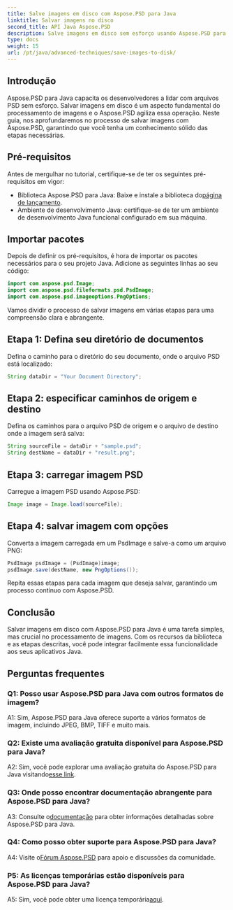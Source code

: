 ```yaml
---
title: Salve imagens em disco com Aspose.PSD para Java
linktitle: Salvar imagens no disco
second_title: API Java Aspose.PSD
description: Salve imagens em disco sem esforço usando Aspose.PSD para Java. Uma poderosa biblioteca Java para manipulação de arquivos PSD.
type: docs
weight: 15
url: /pt/java/advanced-techniques/save-images-to-disk/
---
```

## Introdução

Aspose.PSD para Java capacita os desenvolvedores a lidar com arquivos PSD sem esforço. Salvar imagens em disco é um aspecto fundamental do processamento de imagens e o Aspose.PSD agiliza essa operação. Neste guia, nos aprofundaremos no processo de salvar imagens com Aspose.PSD, garantindo que você tenha um conhecimento sólido das etapas necessárias.

## Pré-requisitos

Antes de mergulhar no tutorial, certifique-se de ter os seguintes pré-requisitos em vigor:

-  Biblioteca Aspose.PSD para Java: Baixe e instale a biblioteca do[página de lançamento](https://releases.aspose.com/psd/java/).
- Ambiente de desenvolvimento Java: certifique-se de ter um ambiente de desenvolvimento Java funcional configurado em sua máquina.

## Importar pacotes

Depois de definir os pré-requisitos, é hora de importar os pacotes necessários para o seu projeto Java. Adicione as seguintes linhas ao seu código:

```java
import com.aspose.psd.Image;
import com.aspose.psd.fileformats.psd.PsdImage;
import com.aspose.psd.imageoptions.PngOptions;
```

Vamos dividir o processo de salvar imagens em várias etapas para uma compreensão clara e abrangente.

## Etapa 1: Defina seu diretório de documentos

Defina o caminho para o diretório do seu documento, onde o arquivo PSD está localizado:

```java
String dataDir = "Your Document Directory";
```

## Etapa 2: especificar caminhos de origem e destino

Defina os caminhos para o arquivo PSD de origem e o arquivo de destino onde a imagem será salva:

```java
String sourceFile = dataDir + "sample.psd";
String destName = dataDir + "result.png";
```

## Etapa 3: carregar imagem PSD

Carregue a imagem PSD usando Aspose.PSD:

```java
Image image = Image.load(sourceFile);
```

## Etapa 4: salvar imagem com opções

Converta a imagem carregada em um PsdImage e salve-a como um arquivo PNG:

```java
PsdImage psdImage = (PsdImage)image;
psdImage.save(destName, new PngOptions());
```

Repita essas etapas para cada imagem que deseja salvar, garantindo um processo contínuo com Aspose.PSD.

## Conclusão

Salvar imagens em disco com Aspose.PSD para Java é uma tarefa simples, mas crucial no processamento de imagens. Com os recursos da biblioteca e as etapas descritas, você pode integrar facilmente essa funcionalidade aos seus aplicativos Java.

## Perguntas frequentes

### Q1: Posso usar Aspose.PSD para Java com outros formatos de imagem?

A1: Sim, Aspose.PSD para Java oferece suporte a vários formatos de imagem, incluindo JPEG, BMP, TIFF e muito mais.

### Q2: Existe uma avaliação gratuita disponível para Aspose.PSD para Java?

 A2: Sim, você pode explorar uma avaliação gratuita do Aspose.PSD para Java visitando[esse link](https://releases.aspose.com/).

### Q3: Onde posso encontrar documentação abrangente para Aspose.PSD para Java?

 A3: Consulte o[documentação](https://reference.aspose.com/psd/java/) para obter informações detalhadas sobre Aspose.PSD para Java.

### Q4: Como posso obter suporte para Aspose.PSD para Java?

 A4: Visite o[Fórum Aspose.PSD](https://forum.aspose.com/c/psd/34) para apoio e discussões da comunidade.

### P5: As licenças temporárias estão disponíveis para Aspose.PSD para Java?

 A5: Sim, você pode obter uma licença temporária[aqui](https://purchase.aspose.com/temporary-license/).